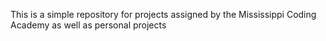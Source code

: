 This is a simple repository for projects assigned by the Mississippi Coding Academy as well as personal projects 
